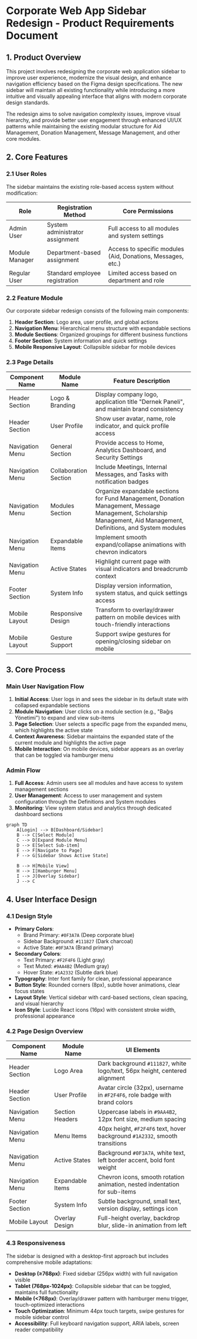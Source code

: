 # Corporate Web App Sidebar Redesign - Product Requirements Document

## 1. Product Overview

This project involves redesigning the corporate web application sidebar to improve user experience, modernize the visual design, and enhance navigation efficiency based on the Figma design specifications. The new sidebar will maintain all existing functionality while introducing a more intuitive and visually appealing interface that aligns with modern corporate design standards.

The redesign aims to solve navigation complexity issues, improve visual hierarchy, and provide better user engagement through enhanced UI/UX patterns while maintaining the existing modular structure for Aid Management, Donation Management, Message Management, and other core modules.

## 2. Core Features

### 2.1 User Roles

The sidebar maintains the existing role-based access system without modification:

| Role | Registration Method | Core Permissions |
|------|---------------------|------------------|
| Admin User | System administrator assignment | Full access to all modules and system settings |
| Module Manager | Department-based assignment | Access to specific modules (Aid, Donations, Messages, etc.) |
| Regular User | Standard employee registration | Limited access based on department and role |

### 2.2 Feature Module

Our corporate sidebar redesign consists of the following main components:

1. **Header Section**: Logo area, user profile, and global actions
2. **Navigation Menu**: Hierarchical menu structure with expandable sections
3. **Module Sections**: Organized groupings for different business functions
4. **Footer Section**: System information and quick settings
5. **Mobile Responsive Layout**: Collapsible sidebar for mobile devices

### 2.3 Page Details

| Component Name | Module Name | Feature Description |
|----------------|-------------|--------------------|
| Header Section | Logo & Branding | Display company logo, application title "Dernek Paneli", and maintain brand consistency |
| Header Section | User Profile | Show user avatar, name, role indicator, and quick profile access |
| Navigation Menu | General Section | Provide access to Home, Analytics Dashboard, and Security Settings |
| Navigation Menu | Collaboration Section | Include Meetings, Internal Messages, and Tasks with notification badges |
| Navigation Menu | Modules Section | Organize expandable sections for Fund Management, Donation Management, Message Management, Scholarship Management, Aid Management, Definitions, and System modules |
| Navigation Menu | Expandable Items | Implement smooth expand/collapse animations with chevron indicators |
| Navigation Menu | Active States | Highlight current page with visual indicators and breadcrumb context |
| Footer Section | System Info | Display version information, system status, and quick settings access |
| Mobile Layout | Responsive Design | Transform to overlay/drawer pattern on mobile devices with touch-friendly interactions |
| Mobile Layout | Gesture Support | Support swipe gestures for opening/closing sidebar on mobile |

## 3. Core Process

### Main User Navigation Flow

1. **Initial Access**: User logs in and sees the sidebar in its default state with collapsed expandable sections
2. **Module Navigation**: User clicks on a module section (e.g., "Bağış Yönetimi") to expand and view sub-items
3. **Page Selection**: User selects a specific page from the expanded menu, which highlights the active state
4. **Context Awareness**: Sidebar maintains the expanded state of the current module and highlights the active page
5. **Mobile Interaction**: On mobile devices, sidebar appears as an overlay that can be toggled via hamburger menu

### Admin Flow

1. **Full Access**: Admin users see all modules and have access to system management sections
2. **User Management**: Access to user management and system configuration through the Definitions and System modules
3. **Monitoring**: View system status and analytics through dedicated dashboard sections

```mermaid
graph TD
    A[Login] --> B[Dashboard/Sidebar]
    B --> C[Select Module]
    C --> D[Expand Module Menu]
    D --> E[Select Sub-item]
    E --> F[Navigate to Page]
    F --> G[Sidebar Shows Active State]
    
    B --> H[Mobile View]
    H --> I[Hamburger Menu]
    I --> J[Overlay Sidebar]
    J --> C
```

## 4. User Interface Design

### 4.1 Design Style

- **Primary Colors**: 
  - Brand Primary: `#0F3A7A` (Deep corporate blue)
  - Sidebar Background: `#111827` (Dark charcoal)
  - Active State: `#0F3A7A` (Brand primary)
- **Secondary Colors**:
  - Text Primary: `#F2F4F6` (Light gray)
  - Text Muted: `#9AA4B2` (Medium gray)
  - Hover State: `#1A2332` (Subtle dark blue)
- **Typography**: Inter font family for clean, professional appearance
- **Button Style**: Rounded corners (8px), subtle hover animations, clear focus states
- **Layout Style**: Vertical sidebar with card-based sections, clean spacing, and visual hierarchy
- **Icon Style**: Lucide React icons (16px) with consistent stroke width, professional appearance

### 4.2 Page Design Overview

| Component Name | Module Name | UI Elements |
|----------------|-------------|-------------|
| Header Section | Logo Area | Dark background `#111827`, white logo/text, 56px height, centered alignment |
| Header Section | User Profile | Avatar circle (32px), username in `#F2F4F6`, role badge with brand colors |
| Navigation Menu | Section Headers | Uppercase labels in `#9AA4B2`, 12px font size, medium spacing |
| Navigation Menu | Menu Items | 40px height, `#F2F4F6` text, hover background `#1A2332`, smooth transitions |
| Navigation Menu | Active States | Background `#0F3A7A`, white text, left border accent, bold font weight |
| Navigation Menu | Expandable Items | Chevron icons, smooth rotation animation, nested indentation for sub-items |
| Footer Section | System Info | Subtle background, small text, version display, settings icon |
| Mobile Layout | Overlay Design | Full-height overlay, backdrop blur, slide-in animation from left |

### 4.3 Responsiveness

The sidebar is designed with a desktop-first approach but includes comprehensive mobile adaptations:

- **Desktop (≥768px)**: Fixed sidebar (256px width) with full navigation visible
- **Tablet (768px-1024px)**: Collapsible sidebar that can be toggled, maintains full functionality
- **Mobile (<768px)**: Overlay/drawer pattern with hamburger menu trigger, touch-optimized interactions
- **Touch Optimization**: Minimum 44px touch targets, swipe gestures for mobile sidebar control
- **Accessibility**: Full keyboard navigation support, ARIA labels, screen reader compatibility